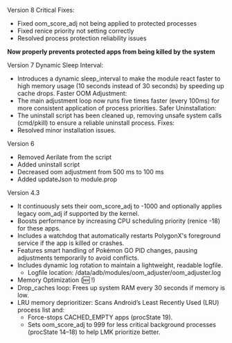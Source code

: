 Version 8
Critical Fixes:
- Fixed oom_score_adj not being applied to protected processes
- Fixed renice priority not setting correctly
- Resolved process protection reliability issues
  
**Now properly prevents protected apps from being killed by the system**

Version 7
Dynamic Sleep Interval:
- Introduces a dynamic sleep_interval to make the module react faster to high memory usage (10 seconds instead of 30 seconds) by speeding up cache drops.
Faster OOM Adjustment:
- The main adjustment loop now runs five times faster (every 100ms) for more consistent application of process priorities.
Safer Uninstallation:
- The uninstall script has been cleaned up, removing unsafe system calls (cmd/pkill) to ensure a reliable uninstall process.
Fixes:
- Resolved minor installation issues.

Version 6
- Removed Aerilate from the script
- Added uninstall script
- Decreased oom adjustment from 500 ms to 100 ms
- Added updateJson to module.prop

Version 4.3
-  It continuously sets their oom_score_adj to -1000 and optionally applies legacy oom_adj if supported by the kernel.
-  Boosts performance by increasing CPU scheduling priority (renice -18) for these apps.
-  Includes a watchdog that automatically restarts PolygonX's foreground service if the app is killed or crashes.
-  Features smart handling of Pokémon GO PID changes, pausing adjustments temporarily to avoid conflicts.
-  Includes dynamic log rotation to maintain a lightweight, readable logfile.
   -  Logfile location: /data/adb/modules/oom_adjuster/oom_adjuster.log
- Memory Optimization (🆕 !)
- Drop_caches loop: Frees up system RAM every 30 seconds if memory is low.
- LRU memory deprioritizer: Scans Android’s Least Recently Used (LRU) process list and:
   - Force-stops CACHED_EMPTY apps (procState 19).
   - Sets oom_score_adj to 999 for less critical background processes (procState 14–18) to help LMK prioritize better.
